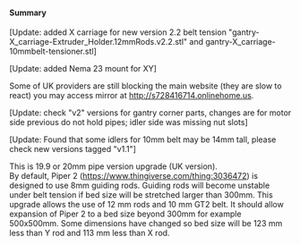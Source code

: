 #### Summary

[Update: added X carriage for new version 2.2 belt tension "gantry-X_carriage-Extruder_Holder.12mmRods.v2.2.stl" and gantry-X_carriage-10mmbelt-tensioner.stl]

[Update: added Nema 23 mount for XY]

Some of UK providers are still blocking the main website (they are slow to react) you may access mirror at <http://s728416714.onlinehome.us>.

[Update: check "v2" versions for gantry corner parts, changes are for motor side previous do not hold pipes; idler side was missing nut slots]

[Update: Found that some idlers for 10mm belt may be 14mm tall, please check new versions tagged "v1.1"]

This is 19.9 or 20mm pipe version upgrade (UK version).\
By default, Piper 2 (<https://www.thingiverse.com/thing:3036472>) is designed to use 8mm guiding rods. Guiding rods will become unstable under belt tension if bed size will be stretched larger than 300mm. This upgrade allows the use of 12 mm rods and 10 mm GT2 belt. It should allow expansion of Piper 2 to a bed size beyond 300mm for example 500x500mm. Some dimensions have changed so bed size will be 123 mm less than Y rod and 113 mm less than X rod.
